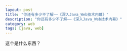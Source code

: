 ```yaml
---
layout: post
title: "你还有多少不了解——《深入Java_Web技术内幕》"
description: "你还有多少不了解——《深入Java_Web技术内幕》"
category: web
tags: [java, web]
---
```


这个是什么东西？